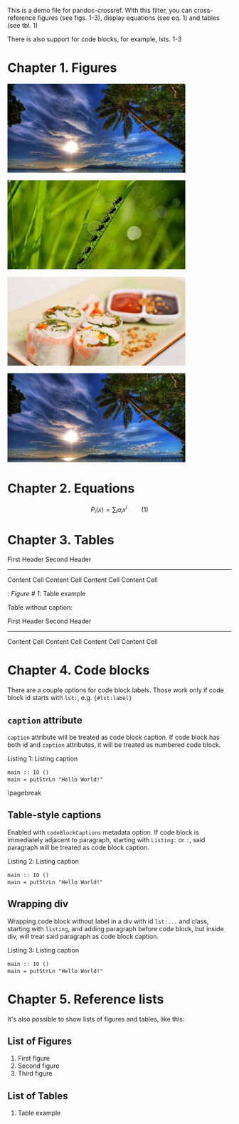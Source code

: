 This is a demo file for pandoc-crossref. With this filter, you can
cross-reference figures (see figs. 1-3), display equations (see eq. 1)
and tables (see tbl. 1)

There is also support for code blocks, for example, lsts. 1-3

Chapter 1. Figures
==================

![Figure \# 1: First figure](img1.jpg)

![Figure \# 2: Second figure](img2.jpg)

![Figure \# 3: Third figure](img3.jpg)

![Unlabelled image](img1.jpg)

Chapter 2. Equations
====================

$$ P_i(x) = \sum_i a_i x^i \qquad(1)$$

Chapter 3. Tables
=================

  First Header   Second Header
  -------------- ---------------
  Content Cell   Content Cell
  Content Cell   Content Cell

  : *Figure \# 1*: Table example

Table without caption:

  First Header   Second Header
  -------------- ---------------
  Content Cell   Content Cell
  Content Cell   Content Cell

Chapter 4. Code blocks
======================

There are a couple options for code block labels. Those work only if
code block id starts with `lst:`, e.g. `{#lst:label}`

`caption` attribute
-------------------

`caption` attribute will be treated as code block caption. If code block
has both id and `caption` attributes, it will be treated as numbered
code block.

<div id="lst:captionAttr" class="listing haskell">

Listing 1: Listing caption

``` {.haskell}
main :: IO ()
main = putStrLn "Hello World!"
```

</div>

\pagebreak

Table-style captions
--------------------

Enabled with `codeBlockCaptions` metadata option. If code block is
immediately adjacent to paragraph, starting with `Listing:` or `:`, said
paragraph will be treated as code block caption.

<div id="lst:tableCaption" class="listing haskell">

Listing 2: Listing caption

``` {.haskell}
main :: IO ()
main = putStrLn "Hello World!"
```

</div>

Wrapping div
------------

Wrapping code block without label in a div with id `lst:...` and class,
starting with `listing`, and adding paragraph before code block, but
inside div, will treat said paragraph as code block caption.

<div id="lst:wrappingDiv" class="listing haskell">

Listing 3: Listing caption

``` {.haskell}
main :: IO ()
main = putStrLn "Hello World!"
```

</div>

Chapter 5. Reference lists
==========================

It's also possible to show lists of figures and tables, like this:

List of Figures
---------------

1.  First figure
2.  Second figure
3.  Third figure

List of Tables
--------------

1.  Table example

